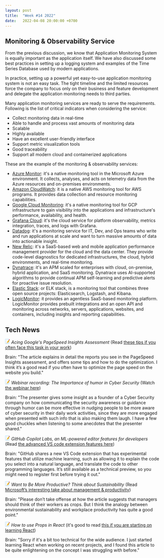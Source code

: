 ```yaml
---
layout: post
title:  "Week #14 2022"
date:   2022-04-08 20:00:00 +0700
---
```


## Monitoring & Observability Service

From the previous discussion, we know that Application Monitoring System is equally important as the application itself. We have also discussed some best practices in setting up a logging system and examples of the Time Series Database used by modern applications.

In practice, setting up a powerful yet easy-to-use application monitoring system is not an easy task. The tight timeline and the limited resources force the company to focus only on their business and feature development and delegate the application monitoring needs to third parties.

Many application monitoring services are ready to serve the requirements. Following is the list of critical indicators when considering the service:

- Collect monitoring data in real-time
- Able to handle and process vast amounts of monitoring data
- Scalable
- Highly available
- Have an excellent user-friendly interface
- Support metric visualization tools
- Good traceability
- Support all modern cloud and containerized applications

These are the example of the monitoring & observability services:

- [Azure Monitor](https://azure.microsoft.com/en-au/services/monitor/): it's a native monitoring tool in the Microsoft Azure environment. It collects, analyses, and acts on telemetry data from the Azure resources and on-premises environments.
- [Amazon CloudWatch](https://aws.amazon.com/cloudwatch/): it is a native AWS monitoring tool for AWS programs. It provides data collection and resource monitoring capabilities.
- [Google Cloud Monitoring](https://cloud.google.com/monitoring/): it's a native monitoring tool for GCP infrastructure to gain visibility into the applications and infrastructure's performance, availability, and health.
- [Grafana Cloud](https://grafana.com/products/cloud/): it's the cloud service for platform observability, metrics integration, traces, and logs with Grafana.
- [Datadog](https://www.datadoghq.com/): it's a monitoring service for IT, Dev, and Ops teams who write and run applications at scale and want to turn massive amounts of data into actionable insight.
- [New Relic](https://newrelic.com/): it's a SaaS-based web and mobile application performance management provider for the cloud and the data center. They provide code-level diagnostics for dedicated infrastructures, the cloud, hybrid environments, and real-time monitoring.
- [Dynatrace](https://www.dynatrace.com/): it's an APM scaled for enterprises with cloud, on-premise, hybrid application, and SaaS monitoring. Dynatrace uses AI-supported algorithms to provide continual APM self-learning and predictive alerts for proactive issue resolution.
- [Elastic Stack](https://www.elastic.co/what-is/elk-stack): or ELK stack, is a monitoring tool that combines three open source projects: Elasticsearch, Logstash, and Kibana.
- [LogicMonitor](https://www.logicmonitor.com/): it provides an agentless SaaS-based monitoring platform. LogicMonitor provides prebuilt integrations and an open API and monitoring across networks, servers, applications, websites, and containers, including insights and reporting capabilities.

## Tech News

![memo](/assets/images/memo16.png) *Acing Google's PageSpeed Insights Assessment* (Read [these tips if you often face this task in your work](https://www.toptal.com/site-speed-optimization/pagespeed-insights-best-practices))

Brain: "The article explains in detail the reports you see in the PageSpeed Insights assessment, and offers some tips and how to do the optimization. I think it’s a good read if you often have to optimize the page speed on the website you build."

![memo](/assets/images/memo16.png) *Webinar recording: The Importance of humor in Cyber Security* (Watch [the webinar here](https://lp.goto.com/lastpass-webinar-Importance-of-humour-in-Cyber-Security_TYP.html))

Brain: "The presenter gives some insight as a founder of a Cyber Security company on how communicating the security awareness or guidance through humor can be more effective in nudging people to be more aware of cyber security in their daily work activities, since they are more engaged when presented with such info that is also making them laugh. I have a few good chuckles when listening to some anecdotes that the presenter shared."

![memo](/assets/images/memo16.png) *GitHub Copilot Labs, an ML-powered editor features for developers* (Read [the advanced VS code extension features here](https://next.github.com/projects/copilot-labs/))

Brain: "GitHub shares a new VS Code extension that has experimental features that utilize machine learning, such as allowing it to explain the code you select into a natural language, and translate the code to other programming languages. It’s still available as a technical preview, so you might need to register first before trying it out."

![memo](/assets/images/memo16.png) *Want to Be More Productive? Think about Sustainability* (Read [Microsoft’s interesting take about management & productivity](https://www.microsoft.com/en-us/worklab/want-to-be-more-productive-think-about-sustainability))

Brain: "Please don’t take offense at how the article suggests that managers should think of their workers as crops. But I think the analogy between environmental sustainability and workplace productivity has quite a good point."

![memo](/assets/images/memo16.png) *How to use Props in React* (it's good to read [this if you are starting on learning React](https://www.robinwieruch.de/react-pass-props-to-component/))

Brain: "Sorry if it's a bit too technical for the wide audience. I just started learning React when working on recent projects, and I found this article to be quite enlightening on the concept I was struggling with before."